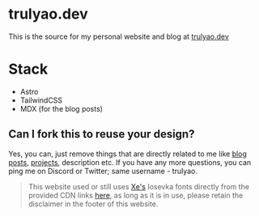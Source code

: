 # trulyao.dev

This is the source for my personal website and blog at [trulyao.dev](https://trulyao.dev)

# Stack
- Astro
- TailwindCSS
- MDX (for the blog posts)

## Can I fork this to reuse your design?
Yes, you can, just remove things that are directly related to me like [blog posts](./src/content/blog), [projects](./src/content/projects.json), description etc. If you have any more questions, you can ping me on Discord or Twitter; same username - trulyao.

> This website used or still uses [Xe's](https://xeiaso.net/) Iosevka fonts directly from the provided CDN links [here](https://xeiaso.net/blog/iaso-fonts/), as long as it is in use, please retain the disclaimer in the footer of this website.
